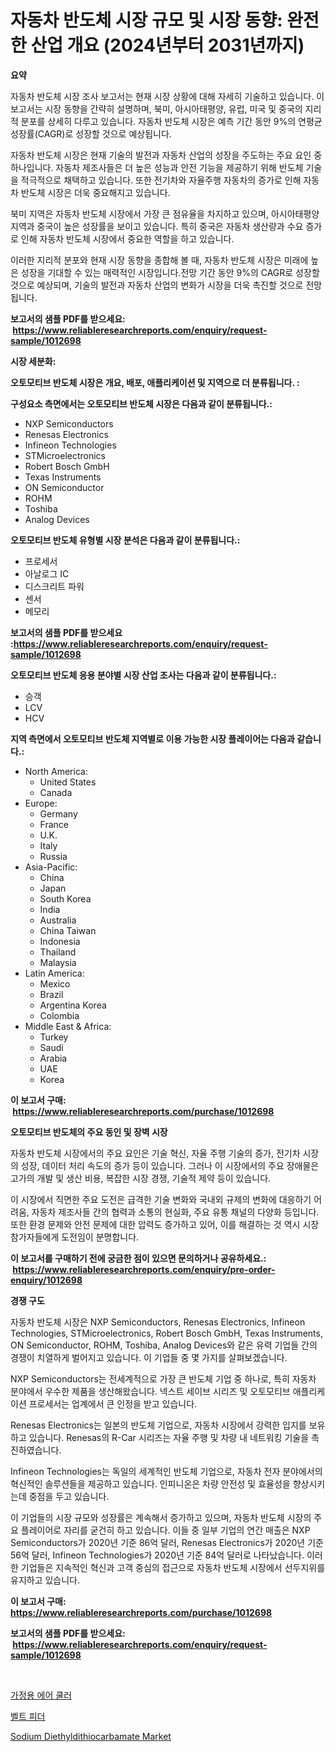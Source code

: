 <p><h1>자동차 반도체 시장 규모 및 시장 동향: 완전한 산업 개요 (2024년부터 2031년까지)</h1></p><p><strong>요약</strong></p>
<p><p>자동차 반도체 시장 조사 보고서는 현재 시장 상황에 대해 자세히 기술하고 있습니다. 이 보고서는 시장 동향을 간략히 설명하며, 북미, 아시아태평양, 유럽, 미국 및 중국의 지리적 분포를 상세히 다루고 있습니다. 자동차 반도체 시장은 예측 기간 동안 9%의 연평균 성장률(CAGR)로 성장할 것으로 예상됩니다.</p><p>자동차 반도체 시장은 현재 기술의 발전과 자동차 산업의 성장을 주도하는 주요 요인 중 하나입니다. 자동차 제조사들은 더 높은 성능과 안전 기능을 제공하기 위해 반도체 기술을 적극적으로 채택하고 있습니다. 또한 전기차와 자율주행 자동차의 증가로 인해 자동차 반도체 시장은 더욱 중요해지고 있습니다.</p><p>북미 지역은 자동차 반도체 시장에서 가장 큰 점유율을 차지하고 있으며, 아시아태평양 지역과 중국이 높은 성장률을 보이고 있습니다. 특히 중국은 자동차 생산량과 수요 증가로 인해 자동차 반도체 시장에서 중요한 역할을 하고 있습니다.</p><p>이러한 지리적 분포와 현재 시장 동향을 종합해 볼 때, 자동차 반도체 시장은 미래에 높은 성장을 기대할 수 있는 매력적인 시장입니다.전망 기간 동안 9%의 CAGR로 성장할 것으로 예상되며, 기술의 발전과 자동차 산업의 변화가 시장을 더욱 촉진할 것으로 전망됩니다.</p></p>
<p><strong>보고서의 샘플 PDF를 받으세요: &nbsp;<a href="https://www.reliableresearchreports.com/enquiry/request-sample/1012698">https://www.reliableresearchreports.com/enquiry/request-sample/1012698</a></strong></p>
<p><strong>시장 세분화:</strong></p>
<p><strong> 오토모티브 반도체 시장은 개요, 배포, 애플리케이션 및 지역으로 더 분류됩니다. :</strong></p>
<p><strong>구성요소 측면에서는 오토모티브 반도체 시장은 다음과 같이 분류됩니다.:</strong></p>
<p><ul><li>NXP Semiconductors</li><li>Renesas Electronics</li><li>Infineon Technologies</li><li>STMicroelectronics</li><li>Robert Bosch GmbH</li><li>Texas Instruments</li><li>ON Semiconductor</li><li>ROHM</li><li>Toshiba</li><li>Analog Devices</li></ul></p>
<p><strong> 오토모티브 반도체 유형별 시장 분석은 다음과 같이 분류됩니다.:</strong></p>
<p><ul><li>프로세서</li><li>아날로그 IC</li><li>디스크리트 파워</li><li>센서</li><li>메모리</li></ul></p>
<p><strong>보고서의 샘플 PDF를 받으세요 :<a href="https://www.reliableresearchreports.com/enquiry/request-sample/1012698">https://www.reliableresearchreports.com/enquiry/request-sample/1012698</a></strong></p>
<p><strong> 오토모티브 반도체 응용 분야별 시장 산업 조사는 다음과 같이 분류됩니다.:</strong></p>
<p><ul><li>승객</li><li>LCV</li><li>HCV</li></ul></p>
<p><strong>지역 측면에서 오토모티브 반도체 지역별로 이용 가능한 시장 플레이어는 다음과 같습니다.:</strong></p>
<p><ul>
    <li>
        North America:
        <ul>
            <li>United States</li>
            <li>Canada</li>
        </ul>
    </li>
    <li>
        Europe:
        <ul>
            <li>Germany</li>
            <li>France</li>
            <li>U.K.</li>
            <li>Italy</li>
            <li>Russia</li>
        </ul>
    </li>
    <li>
        Asia-Pacific:
        <ul>
            <li>China</li>
            <li>Japan</li>
            <li>South Korea</li>
            <li>India</li>
            <li>Australia</li>
            <li>China Taiwan</li>
            <li>Indonesia</li>
            <li>Thailand</li>
            <li>Malaysia</li>
        </ul>
    </li>
    <li>
        Latin America:
        <ul>
            <li>Mexico</li>
            <li>Brazil</li>
            <li>Argentina Korea</li>
            <li>Colombia</li>
        </ul>
    </li>
    <li>
        Middle East & Africa:
        <ul>
            <li>Turkey</li>
            <li>Saudi</li>
            <li>Arabia</li>
            <li>UAE</li>
            <li>Korea</li>
        </ul>
    </li>
    </ul></p>
<p><strong>이 보고서 구매: &nbsp;<a href="https://www.reliableresearchreports.com/purchase/1012698">https://www.reliableresearchreports.com/purchase/1012698</a></strong></p>
<p><strong>오토모티브 반도체의 주요 동인 및 장벽 시장</strong></p>
<p><p>자동차 반도체 시장에서의 주요 요인은 기술 혁신, 자율 주행 기술의 증가, 전기차 시장의 성장, 데이터 처리 속도의 증가 등이 있습니다. 그러나 이 시장에서의 주요 장애물은 고가의 개발 및 생산 비용, 복잡한 시장 경쟁, 기술적 제약 등이 있습니다.</p><p>이 시장에서 직면한 주요 도전은 급격한 기술 변화와 국내외 규제의 변화에 대응하기 어려움, 자동차 제조사들 간의 협력과 소통의 현실화, 주요 유통 채널의 다양화 등입니다. 또한 환경 문제와 안전 문제에 대한 압력도 증가하고 있어, 이를 해결하는 것 역시 시장 참가자들에게 도전임이 분명합니다.</p></p>
<p><strong>이 보고서를 구매하기 전에 궁금한 점이 있으면 문의하거나 공유하세요.: &nbsp;<a href="https://www.reliableresearchreports.com/enquiry/pre-order-enquiry/1012698">https://www.reliableresearchreports.com/enquiry/pre-order-enquiry/1012698</a></strong></p>
<p><strong>경쟁 구도</strong></p>
<p><p>자동차 반도체 시장은 NXP Semiconductors, Renesas Electronics, Infineon Technologies, STMicroelectronics, Robert Bosch GmbH, Texas Instruments, ON Semiconductor, ROHM, Toshiba, Analog Devices와 같은 유력 기업들 간의 경쟁이 치열하게 벌어지고 있습니다. 이 기업들 중 몇 가지를 살펴보겠습니다.</p><p>NXP Semiconductors는 전세계적으로 가장 큰 반도체 기업 중 하나로, 특히 자동차 분야에서 우수한 제품을 생산해왔습니다. 넥스트 세이브 시리즈 및 오토모티브 애플리케이션 프로세서는 업계에서 큰 인정을 받고 있습니다.</p><p>Renesas Electronics는 일본의 반도체 기업으로, 자동차 시장에서 강력한 입지를 보유하고 있습니다. Renesas의 R-Car 시리즈는 자율 주행 및 차량 내 네트워킹 기술을 촉진하였습니다.</p><p>Infineon Technologies는 독일의 세계적인 반도체 기업으로, 자동차 전자 분야에서의 혁신적인 솔루션들을 제공하고 있습니다. 인피니온은 차량 안전성 및 효율성을 향상시키는데 중점을 두고 있습니다.</p><p>이 기업들의 시장 규모와 성장률은 계속해서 증가하고 있으며, 자동차 반도체 시장의 주요 플레이어로 자리를 굳건히 하고 있습니다. 이들 중 일부 기업의 연간 매출은 NXP Semiconductors가 2020년 기준 86억 달러, Renesas Electronics가 2020년 기준 56억 달러, Infineon Technologies가 2020년 기준 84억 달러로 나타났습니다. 이러한 기업들은 지속적인 혁신과 고객 중심의 접근으로 자동차 반도체 시장에서 선두지위를 유지하고 있습니다.</p></p>
<p><strong>이 보고서 구매: &nbsp; <a href="https://www.reliableresearchreports.com/purchase/1012698">https://www.reliableresearchreports.com/purchase/1012698</a></strong></p>
<p><strong>보고서의 샘플 PDF를 받으세요: &nbsp;<a href="https://www.reliableresearchreports.com/enquiry/request-sample/1012698">https://www.reliableresearchreports.com/enquiry/request-sample/1012698</a></strong><strong></strong></p>
<p>&nbsp;</p>
<p><p><a href="https://github.com/GabrielBlanda5656/Market-Research-Report-List-1/blob/main/955889211389.md">가정용 에어 쿨러</a></p><p><a href="https://github.com/CorEmtymerich56566/Market-Research-Report-List-1/blob/main/953159011390.md">벨트 피더</a></p><p><a href="https://picayune-night-cbd.notion.site/Sodium-Diethyldithiocarbamate-Market-Research-Report-Reveals-The-Latest-Trends-And-Opportunities-of--f595fc12a4e34c8193e2068134ef7236">Sodium Diethyldithiocarbamate Market</a></p></p>